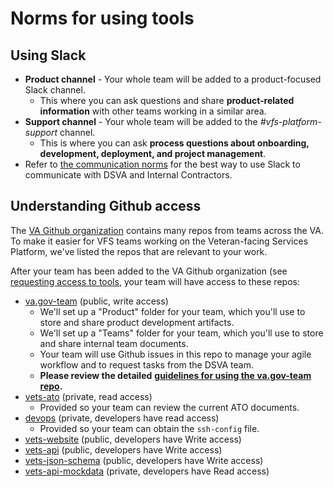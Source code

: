 # Norms for using tools

## Using Slack

* **Product channel** - Your whole team will be added to a product-focused Slack channel.
  * This where you can ask questions and share **product-related information** with other teams working in a similar area.
* **Support channel** - Your whole team will be added to the _\#vfs-platform-support_ channel.
  * This is where you can ask **process questions about onboarding, development, deployment, and project management**.
* Refer to [the communication norms](norms-communication.md) for the best way to use Slack to communicate with DSVA and Internal Contractors.

## Understanding Github access

The [VA Github organization](https://github.com/department-of-veterans-affairs) contains many repos from teams across the VA. To make it easier for VFS teams working on the Veteran-facing Services Platform, we've listed the repos that are relevant to your work.

After your team has been added to the VA Github organization \(see [requesting access to tools](../orientation/request-access-to-tools.md), your team will have access to these repos:

* [va.gov-team](https://github.com/department-of-veterans-affairs/va.gov-team) \(public, write access\)
  * We'll set up a "Product" folder for your team, which you'll use to store and share product development artifacts.
  * We'll set up a "Teams" folder for your team, which you'll use to store and share internal team documents.
  * Your team will use Github issues in this repo to manage your agile workflow and to request tasks from the DSVA team.
  * **Please review the detailed** [**guidelines for using the va.gov-team repo**](https://github.com/department-of-veterans-affairs/va.gov-team/blob/master/platform/working-with-vsp/orientation/repo-guidelines.md)**.**
* [vets-ato](https://github.com/department-of-veterans-affairs/vets.gov-ato) \(private, read access\)
  * Provided so your team can review the current ATO documents.
* [devops](https://github.com/department-of-veterans-affairs/devops) \(private, developers have read access\)
  * Provided so your team can obtain the `ssh-config` file.    
* [vets-website](https://github.com/department-of-veterans-affairs/vets-website) \(public, developers have Write access\)
* [vets-api](https://github.com/department-of-veterans-affairs/vets-api) \(public, developers have Write access\)
* [vets-json-schema](https://github.com/department-of-veterans-affairs/vets-json-schema) \(public, developers have Write access\)
* [vets-api-mockdata](https://github.com/department-of-veterans-affairs/vets-api-mockdata) \(private, developers have Read access\)


